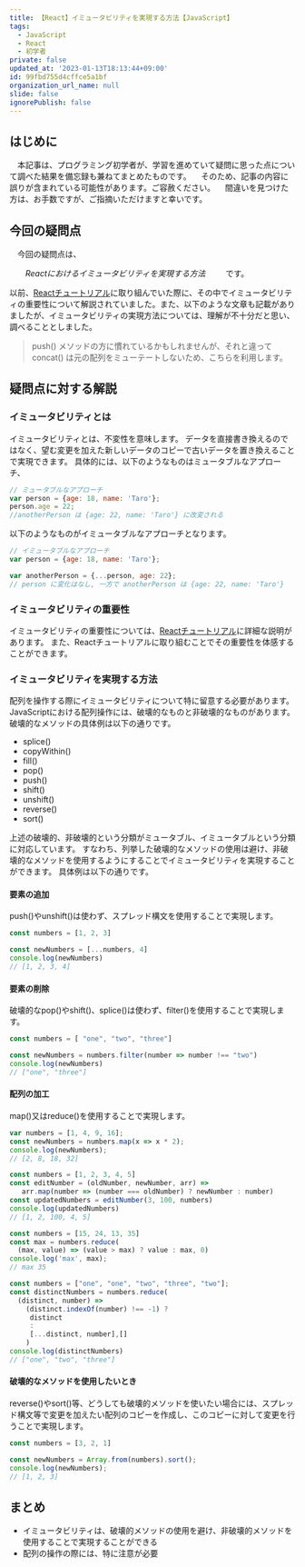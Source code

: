 ```yaml
---
title: 【React】イミュータビリティを実現する方法【JavaScript】
tags:
  - JavaScript
  - React
  - 初学者
private: false
updated_at: '2023-01-13T18:13:44+09:00'
id: 99fbd755d4cffce5a1bf
organization_url_name: null
slide: false
ignorePublish: false
---
```

## はじめに
　本記事は、プログラミング初学者が、学習を進めていて疑問に思った点について調べた結果を備忘録も兼ねてまとめたものです。
　そのため、記事の内容に誤りが含まれている可能性があります。ご容赦ください。
　間違いを見つけた方は、お手数ですが、ご指摘いただけますと幸いです。

## 今回の疑問点
　今回の疑問点は、

　　_Reactにおけるイミュータビリティを実現する方法_
　
　です。　

以前、[Reactチュートリアル](https://ja.reactjs.org/tutorial/tutorial.html)に取り組んでいた際に、その中でイミュータビリティの重要性について解説されていました。また、以下のような文章も記載がありましたが、イミュータビリティの実現方法については、理解が不十分だと思い、調べることとしました。
>push() メソッドの方に慣れているかもしれませんが、それと違って concat() は元の配列をミューテートしないため、こちらを利用します。

## 疑問点に対する解説

### イミュータビリティとは
イミュータビリティとは、不変性を意味します。
データを直接書き換えるのではなく、望む変更を加えた新しいデータのコピーで古いデータを置き換えることで実現できます。
具体的には、以下のようなものはミュータブルなアプローチ、

```mutable.js
// ミュータブルなアプローチ
var person = {age: 18, name: 'Taro'};
person.age = 22;
//anotherPerson は {age: 22, name: 'Taro'} に改変される
```
以下のようなものがイミュータブルなアプローチとなります。

```immutable.js
// イミュータブルなアプローチ
var person = {age: 18, name: 'Taro'};

var anotherPerson = {...person, age: 22};
// person に変化はなし, 一方で anotherPerson は {age: 22, name: 'Taro'}
```

### イミュータビリティの重要性
イミュータビリティの重要性については、[Reactチュートリアル](https://ja.reactjs.org/tutorial/tutorial.html#why-immutability-is-important)に詳細な説明があります。
また、Reactチュートリアルに取り組むことでその重要性を体感することができます。

### イミュータビリティを実現する方法
配列を操作する際にイミュータビリティについて特に留意する必要があります。
JavaScriptにおける配列操作には、破壊的なものと非破壊的なものがあります。
破壊的なメソッドの具体例は以下の通りです。

- splice()
- copyWithin()
- fill()
- pop()
- push()
- shift()
- unshift()
- reverse()
- sort()

上述の破壊的、非破壊的という分類がミュータブル、イミュータブルという分類に対応しています。
すなわち、列挙した破壊的なメソッドの使用は避け、非破壊的なメソッドを使用するようにすることでイミュータビリティを実現することができます。
具体例は以下の通りです。

#### 要素の追加
push()やunshift()は使わず、スプレッド構文を使用することで実現します。

```sample.js
const numbers = [1, 2, 3]

const newNumbers = [...numbers, 4]
console.log(newNumbers)
// [1, 2, 3, 4]
```

#### 要素の削除
破壊的なpop()やshift()、splice()は使わず、filter()を使用することで実現します。

```sample.js
const numbers = [ "one", "two", "three"]

const newNumbers = numbers.filter(number => number !== "two")
console.log(newNumbers)
// ["one", "three"]
```

#### 配列の加工
map()又はreduce()を使用することで実現します。

```map.js
var numbers = [1, 4, 9, 16];
const newNumbers = numbers.map(x => x * 2);
console.log(newNumbers);
// [2, 8, 18, 32]

const numbers = [1, 2, 3, 4, 5]
const editNumber = (oldNumber, newNumber, arr) =>
   arr.map(number => (number === oldNumber) ? newNumber : number)
const updatedNumbers = editNumber(3, 100, numbers)
console.log(updatedNumbers)
// [1, 2, 100, 4, 5]
```

```reduce.js
const numbers = [15, 24, 13, 35]
const max = numbers.reduce(
  (max, value) => (value > max) ? value : max, 0)
console.log('max', max);
// max 35

const numbers = ["one", "one", "two", "three", "two"];
const distinctNumbers = numbers.reduce(
  (distinct, number) =>
    (distinct.indexOf(number) !== -1) ?  
     distinct 
     : 
     [...distinct, number],[]
    )
console.log(distinctNumbers)
// ["one", "two", "three"]

```

#### 破壊的なメソッドを使用したいとき
reverse()やsort()等、どうしても破壊的メソッドを使いたい場合には、スプレッド構文等で変更を加えたい配列のコピーを作成し、このコピーに対して変更を行うことで実現します。

```sample.js
const numbers = [3, 2, 1]

const newNumbers = Array.from(numbers).sort();
console.log(newNumbers);
// [1, 2, 3]
```

## まとめ

- イミュータビリティは、破壊的メソッドの使用を避け、非破壊的メソッドを使用することで実現することができる
- 配列の操作の際には、特に注意が必要
